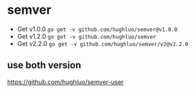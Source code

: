 # semver

* Get v1.0.0 `go get -v github.com/hughluo/semver@v1.0.0`
* Get v1.2.0 `go get -v github.com/hughluo/semver`
* Get v2.2.0 `go get -v github.com/hughluo/semver/v2@v2.2.0`

## use both version
https://github.com/hughluo/semver-user

